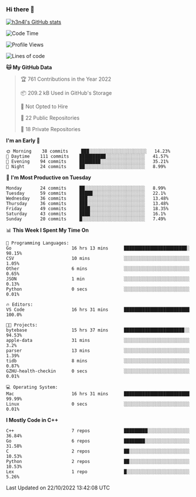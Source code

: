 ### Hi there 👋

[![h3n4l's GitHub stats](https://github-readme-stats.vercel.app/api?username=h3n4l&count_private=true&show_icons=true&theme=radical)](https://github.com/h3n4l/github-readme-stats)

<!--START_SECTION:waka-->
![Code Time](http://img.shields.io/badge/Code%20Time-771%20hrs%201%20min-blue)

![Profile Views](http://img.shields.io/badge/Profile%20Views-6-blue)

![Lines of code](https://img.shields.io/badge/From%20Hello%20World%20I%27ve%20Written-44%20Thousand%20lines%20of%20code-blue)

**🐱 My GitHub Data** 

> 🏆 761 Contributions in the Year 2022
 > 
> 📦 209.2 kB Used in GitHub's Storage 
 > 
> 🚫 Not Opted to Hire
 > 
> 📜 22 Public Repositories 
 > 
> 🔑 18 Private Repositories  
 > 
**I'm an Early 🐤** 

```text
🌞 Morning    38 commits     ███░░░░░░░░░░░░░░░░░░░░░░   14.23% 
🌆 Daytime    111 commits    ██████████░░░░░░░░░░░░░░░   41.57% 
🌃 Evening    94 commits     ████████░░░░░░░░░░░░░░░░░   35.21% 
🌙 Night      24 commits     ██░░░░░░░░░░░░░░░░░░░░░░░   8.99%

```
📅 **I'm Most Productive on Tuesday** 

```text
Monday       24 commits     ██░░░░░░░░░░░░░░░░░░░░░░░   8.99% 
Tuesday      59 commits     █████░░░░░░░░░░░░░░░░░░░░   22.1% 
Wednesday    36 commits     ███░░░░░░░░░░░░░░░░░░░░░░   13.48% 
Thursday     36 commits     ███░░░░░░░░░░░░░░░░░░░░░░   13.48% 
Friday       49 commits     ████░░░░░░░░░░░░░░░░░░░░░   18.35% 
Saturday     43 commits     ████░░░░░░░░░░░░░░░░░░░░░   16.1% 
Sunday       20 commits     █░░░░░░░░░░░░░░░░░░░░░░░░   7.49%

```


📊 **This Week I Spent My Time On** 

```text
💬 Programming Languages: 
Go                       16 hrs 13 mins      ████████████████████████░   98.15% 
CSV                      10 mins             ░░░░░░░░░░░░░░░░░░░░░░░░░   1.05% 
Other                    6 mins              ░░░░░░░░░░░░░░░░░░░░░░░░░   0.65% 
JSON                     1 min               ░░░░░░░░░░░░░░░░░░░░░░░░░   0.13% 
Python                   0 secs              ░░░░░░░░░░░░░░░░░░░░░░░░░   0.01%

🔥 Editors: 
VS Code                  16 hrs 31 mins      █████████████████████████   100.0%

🐱‍💻 Projects: 
bytebase                 15 hrs 37 mins      ███████████████████████░░   94.53% 
apple-data               31 mins             ░░░░░░░░░░░░░░░░░░░░░░░░░   3.2% 
parser                   13 mins             ░░░░░░░░░░░░░░░░░░░░░░░░░   1.39% 
tidb                     8 mins              ░░░░░░░░░░░░░░░░░░░░░░░░░   0.87% 
GZHU-health-checkin      0 secs              ░░░░░░░░░░░░░░░░░░░░░░░░░   0.01%

💻 Operating System: 
Mac                      16 hrs 31 mins      █████████████████████████   99.99% 
Linux                    0 secs              ░░░░░░░░░░░░░░░░░░░░░░░░░   0.01%

```

**I Mostly Code in C++** 

```text
C++                      7 repos             █████████░░░░░░░░░░░░░░░░   36.84% 
Go                       6 repos             ████████░░░░░░░░░░░░░░░░░   31.58% 
C                        2 repos             ██░░░░░░░░░░░░░░░░░░░░░░░   10.53% 
Python                   2 repos             ██░░░░░░░░░░░░░░░░░░░░░░░   10.53% 
Lex                      1 repo              █░░░░░░░░░░░░░░░░░░░░░░░░   5.26%

```



 Last Updated on 22/10/2022 13:42:08 UTC
<!--END_SECTION:waka-->

